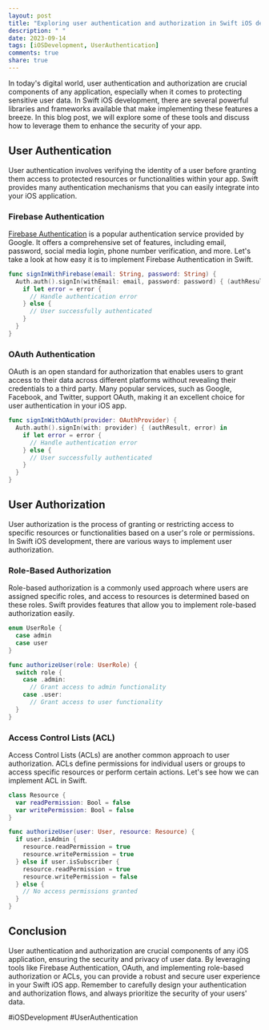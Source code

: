 ```yaml
---
layout: post
title: "Exploring user authentication and authorization in Swift iOS development"
description: " "
date: 2023-09-14
tags: [iOSDevelopment, UserAuthentication]
comments: true
share: true
---
```


In today's digital world, user authentication and authorization are crucial components of any application, especially when it comes to protecting sensitive user data. In Swift iOS development, there are several powerful libraries and frameworks available that make implementing these features a breeze. In this blog post, we will explore some of these tools and discuss how to leverage them to enhance the security of your app.

## User Authentication
User authentication involves verifying the identity of a user before granting them access to protected resources or functionalities within your app. Swift provides many authentication mechanisms that you can easily integrate into your iOS application.

### Firebase Authentication
[Firebase Authentication](https://firebase.google.com/products/auth) is a popular authentication service provided by Google. It offers a comprehensive set of features, including email, password, social media login, phone number verification, and more. Let's take a look at how easy it is to implement Firebase Authentication in Swift.

```swift
func signInWithFirebase(email: String, password: String) {
  Auth.auth().signIn(withEmail: email, password: password) { (authResult, error) in
    if let error = error {
      // Handle authentication error
    } else {
      // User successfully authenticated
    }
  }
}
```

### OAuth Authentication
OAuth is an open standard for authorization that enables users to grant access to their data across different platforms without revealing their credentials to a third party. Many popular services, such as Google, Facebook, and Twitter, support OAuth, making it an excellent choice for user authentication in your iOS app.

```swift
func signInWithOAuth(provider: OAuthProvider) {
  Auth.auth().signIn(with: provider) { (authResult, error) in
    if let error = error {
      // Handle authentication error
    } else {
      // User successfully authenticated
    }
  }
}
```

## User Authorization
User authorization is the process of granting or restricting access to specific resources or functionalities based on a user's role or permissions. In Swift iOS development, there are various ways to implement user authorization.

### Role-Based Authorization
Role-based authorization is a commonly used approach where users are assigned specific roles, and access to resources is determined based on these roles. Swift provides features that allow you to implement role-based authorization easily.

```swift
enum UserRole {
  case admin
  case user
}

func authorizeUser(role: UserRole) {
  switch role {
    case .admin:
      // Grant access to admin functionality
    case .user:
      // Grant access to user functionality
  }
}
```

### Access Control Lists (ACL)
Access Control Lists (ACLs) are another common approach to user authorization. ACLs define permissions for individual users or groups to access specific resources or perform certain actions. Let's see how we can implement ACL in Swift.

```swift
class Resource {
  var readPermission: Bool = false
  var writePermission: Bool = false
}

func authorizeUser(user: User, resource: Resource) {
  if user.isAdmin {
    resource.readPermission = true
    resource.writePermission = true
  } else if user.isSubscriber {
    resource.readPermission = true
    resource.writePermission = false
  } else {
    // No access permissions granted
  }
}
```

## Conclusion
User authentication and authorization are crucial components of any iOS application, ensuring the security and privacy of user data. By leveraging tools like Firebase Authentication, OAuth, and implementing role-based authorization or ACLs, you can provide a robust and secure user experience in your Swift iOS app. Remember to carefully design your authentication and authorization flows, and always prioritize the security of your users' data.

#iOSDevelopment #UserAuthentication